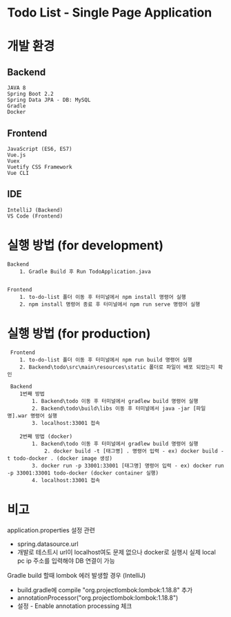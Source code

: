 # Todo List - Single Page Application

# 개발 환경

## Backend
	JAVA 8
	Spring Boot 2.2
	Spring Data JPA - DB: MySQL
	Gradle
	Docker
	
## Frontend
	JavaScript (ES6, ES7)
	Vue.js
	Vuex
	Vuetify CSS Framework
	Vue CLI
	
## IDE
	IntelliJ (Backend)
	VS Code	(Frontend)
	

# 실행 방법 (for development)
	Backend
		1. Gradle Build 후 Run TodoApplication.java
	
	
	Frontend
		1. to-do-list 폴더 이동 후 터미널에서 npm install 명령어 실행
		2. npm install 명령어 종료 후 터미널에서 npm run serve 명령어 실행
		
		
# 실행 방법 (for production)
	 Frontend
		1. to-do-list 폴더 이동 후 터미널에서 npm run build 명령어 실행
		2. Backend\todo\src\main\resources\static 폴더로 파일이 배포 되었는지 확인
	 	
	 Backend
	 	1번째 방법
			1. Backend\todo 이동 후 터미널에서 gradlew build 명령어 실행
			2. Backend\todo\build\libs 이동 후 터미널에서 java -jar [파일명].war 명령어 실행
			3. localhost:33001 접속
			 
		2번째 방법 (docker)
			1. Backend\todo 이동 후 터미널에서 gradlew build 명령어 실행
		    	2. docker build -t [태그명] . 명령어 입력 - ex) docker build -t todo-docker . (docker image 생성)
			3. docker run -p 33001:33001 [태그명] 명령어 입력 - ex) docker run -p 33001:33001 todo-docker (docker container 실행)
			4. localhost:33001 접속
			


# 비고

 application.properties 설정 관련
  - spring.datasource.url
   - 개발로 테스트시 url이 localhost여도 문제 없으나 docker로 실행시 실제 local pc ip 주소를 입력해야 DB 연결이 가능



 Gradle build 할때 lombok 에러 발생할 경우 (IntelliJ)
  - build.gradle에 compile "org.projectlombok:lombok:1.18.8" 추가
  - annotationProcessor("org.projectlombok:lombok:1.18.8")
  - 설정 - Enable annotation processing 체크
		

	
	

	
